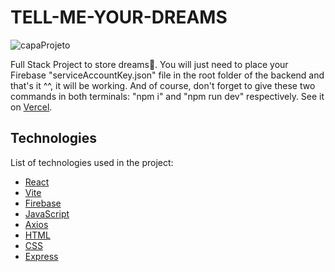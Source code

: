 # TELL-ME-YOUR-DREAMS

![capaProjeto](https://github.com/JorgeCJ/TELL-ME-YOUR-DREAMS/assets/127647774/0674fbeb-ef7c-41eb-a172-5e25207eb1b0)

Full Stack Project to store dreams🧡. You will just need to place your Firebase "serviceAccountKey.json" file in the root folder of the backend and that's it ^^, it will be working. And of course, don't forget to give these two commands in both terminals: "npm i" and "npm run dev" respectively. See it on [Vercel](https://tell-me-your-dreams.vercel.app/).

## Technologies
List of technologies used in the project:

- [React](https://reactjs.org)
- [Vite](https://vitejs.dev/)
- [Firebase](https://firebase.google.com/)
- [JavaScript](https://developer.mozilla.org/pt-BR/docs/Web/JavaScript)
- [Axios](https://axios-http.com/ptbr/docs/intro)
- [HTML](https://developer.mozilla.org/en-US/docs/Web/HTML)
- [CSS](https://developer.mozilla.org/en-US/docs/Web/CSS)
- [Express](https://expressjs.com/)

